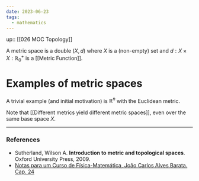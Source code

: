 ```yaml
---
date: 2023-06-23
tags:
  - mathematics
---
```

up:: [[026 MOC Topology]]

A metric space is a double $(X, d)$ where $X$ is a (non-empty) set and $d: X \times X: \mathbb{R}^+_0$ is a [[Metric Function]]. 

# Examples of metric spaces
A trivial example (and initial motivation) is $\mathbb{R}^n$ with the Euclidean metric.

Note that [[Different metrics yield different metric spaces]], even over the same base space $X$.

---
### References
- Sutherland, Wilson A. **Introduction to metric and topological spaces**. Oxford University Press, 2009.
- [Notas para um Curso de Física-Matemática, João Carlos Alves Barata. Cap. 24](http://denebola.if.usp.br/~jbarata/Notas_de_aula/arquivos/nc-cap24.pdf) 